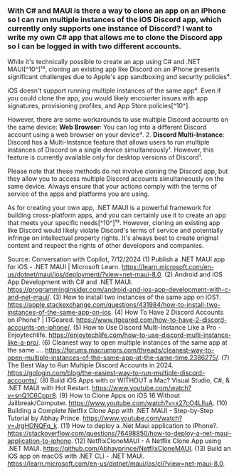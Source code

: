 ### With C# and MAUI is there a way to clone an app on an iPhone so I can run multiple instances of the iOS Discord app, which currently only supports one instance of Discord?  I want to write my own C# app that allows me to clone the Discord app so I can be logged in with two different accounts.


While it's technically possible to create an app using C# and .NET MAUI[^10^]¹³, cloning an existing app like Discord on an iPhone presents significant challenges due to Apple's app sandboxing and security policies⁴. 

iOS doesn't support running multiple instances of the same app⁴. Even if you could clone the app, you would likely encounter issues with app signatures, provisioning profiles, and App Store policies[^10^]. 

However, there are some workarounds to use multiple Discord accounts on the same device: **Web Browser**: You can log into a different Discord account using a web browser on your device³.
2. **Discord Multi-Instance**: Discord has a Multi-Instance feature that allows users to run multiple instances of Discord on a single device simultaneously¹. However, this feature is currently available only for desktop versions of Discord¹.

Please note that these methods do not involve cloning the Discord app, but they allow you to access multiple Discord accounts simultaneously on the same device. Always ensure that your actions comply with the terms of service of the apps and platforms you are using. 

As for creating your own app, .NET MAUI is a powerful framework for building cross-platform apps, and you can certainly use it to create an app that meets your specific needs[^10^]¹³. However, cloning an existing app like Discord would likely violate Discord's terms of service and potentially infringe on intellectual property rights. It's always best to create original content and respect the rights of other developers and companies.

Source: Conversation with Copilot, 7/12/2024
(1) Publish a .NET MAUI app for iOS - .NET MAUI | Microsoft Learn. https://learn.microsoft.com/en-us/dotnet/maui/ios/deployment/?view=net-maui-8.0.
(2) Android and iOS App Development with C# and .NET MAUI. https://programminginsider.com/android-and-ios-app-development-with-c-and-net-maui/.
(3) How to install two instances of the same app on iOS?. https://apple.stackexchange.com/questions/431984/how-to-install-two-instances-of-the-same-app-on-ios.
(4) How To Have 2 Discord Accounts on iPhone? | ITGeared. https://www.itgeared.com/how-to-have-2-discord-accounts-on-iphone/.
(5) How to Use Discord Multi-Instance Like a Pro - Enjoytechlife. https://enjoytechlife.com/how-to-use-discord-multi-instance-like-a-pro/.
(6) Cleanest way to open multiple instances of the same app at the same .... https://forums.macrumors.com/threads/cleanest-way-to-open-multiple-instances-of-the-same-app-at-the-same-time.2386275/.
(7) The Best Way to Run Multiple Discord Accounts in 2024. https://gologin.com/blog/the-easiest-way-to-run-multiple-discord-accounts/.
(8) Build iOS Apps with or WITHOUT a Mac? Visual Studio, C#, & .NET MAUI with Hot Restart. https://www.youtube.com/watch?v=snQ1C6Cppr8.
(9) How to Clone Apps on iOS 16 Without Jailbreak/Computer. https://www.youtube.com/watch?v=x27cO4LIluA.
(10) Building a Complete Netflix Clone App with .NET MAUI - Step-by-Step Tutorial by Abhay Prince. https://www.youtube.com/watch?v=JrgHONQFq_k.
(11) How to deploy a .Net Maui application to IPhone?. https://stackoverflow.com/questions/76498850/how-to-deploy-a-net-maui-application-to-iphone.
(12) NetflixCloneMAUI - A Netflix Clone App using .NET MAUI. https://github.com/Abhayprince/NetflixCloneMAUI.
(13) Build an iOS app on macOS with .NET CLI - .NET MAUI. https://learn.microsoft.com/en-us/dotnet/maui/ios/cli?view=net-maui-8.0.